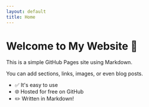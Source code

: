 ```yaml
---
layout: default
title: Home
---
```


# Welcome to My Website 👋

This is a simple GitHub Pages site using Markdown.

You can add sections, links, images, or even blog posts.

- ✅ It's easy to use
- 🌐 Hosted for free on GitHub
- ✏️ Written in Markdown!
